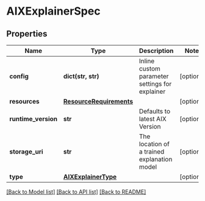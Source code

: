 # AIXExplainerSpec

## Properties
Name | Type | Description | Notes
------------ | ------------- | ------------- | -------------
**config** | **dict(str, str)** | Inline custom parameter settings for explainer | [optional] 
**resources** | [**ResourceRequirements**](ResourceRequirements.md) |  | [optional] 
**runtime_version** | **str** | Defaults to latest AIX Version | [optional] 
**storage_uri** | **str** | The location of a trained explanation model | [optional] 
**type** | [**AIXExplainerType**](AIXExplainerType.md) |  | [optional] 

[[Back to Model list]](../README.md#documentation-for-models) [[Back to API list]](../README.md#documentation-for-api-endpoints) [[Back to README]](../README.md)


